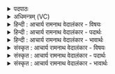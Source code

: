 <details><summary>पदपाठः</summary>

उ꣡प꣢꣯। त्वा꣣। रण्व꣡स꣢न्दृशम्। र꣣ण्व꣢। स꣣न्दृशम्। प्र꣡य꣢꣯स्वन्तः। स꣣हस्कृत। सहः। कृत। अ꣡ग्ने꣢꣯। स꣣सृज्म꣡हे꣢। गि꣡रः꣢꣯। १७०५।
</details>

<details><summary>अधिमन्त्रम् (VC)</summary>

- अग्निः
- भरद्वाजो बार्हस्पत्यः
- गायत्री
- षड्जः
</details>

<details><summary>हिन्दी : आचार्य रामनाथ वेदालंकार - विषयः</summary>

अगले मन्त्र में अग्नि नाम से परमात्मा को सम्बोधन करते हैं।
</details>

<details><summary>हिन्दी : आचार्य रामनाथ वेदालंकार - पदार्थः</summary>

पदार्थान्वयभाषाः -  हे (सहस्कृत) आत्मबल से हृदय में प्रकट किये गये (अग्ने) अग्रनायक जगदीश्वर ! (प्रयस्वन्तः) प्रयत्नवान् हम (रण्वसन्दृशम्) रमणीय दर्शनवाले (त्वा) आपके प्रति (गिरः) स्तुति-वाणियों को (उप ससृज्महे) उच्चारण करते हैं ॥१॥
</details>

<details><summary>हिन्दी : आचार्य रामनाथ वेदालंकार - भावार्थः</summary>

भावार्थभाषाः -  परमात्मा की स्तुति के साथ मनुष्यों को प्रयत्न भी करना चाहिए,तभी अभीष्ट कामनाएँ पूर्ण होती हैं ॥१॥
</details>

<details><summary>संस्कृत : आचार्य रामनाथ वेदालंकार - विषयः</summary>

तत्रादावग्निनाम्ना परमात्मानं सम्बोधयति।
</details>

<details><summary>संस्कृत : आचार्य रामनाथ वेदालंकार - पदार्थः</summary>

पदार्थान्वयभाषाः -  हे (सहस्कृत) सहसा आत्मबलेन हृदये प्रकटीकृत (अग्ने) अग्रनायक जगदीश्वर ! (प्रयस्वन्तः) प्रयत्नवन्तः वयम् (रण्वसन्दृशम्) रमणीयदर्शनम् (त्वा) त्वां प्रति (गिरः) स्तुतिवाचः (उपसृज्महे) उपसृजामः ॥१॥२
</details>

<details><summary>संस्कृत : आचार्य रामनाथ वेदालंकार - भावार्थः</summary>

भावार्थभाषाः -  परमात्मस्तुत्या सार्धं मनुष्यैः प्रयत्नोऽप्यनुष्ठेयस्तदैवाभीष्टकामनाः पूर्यन्ते ॥१॥
</details>